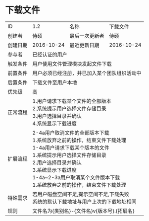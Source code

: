 # 下载文件
<table>
<tbody>
<tr><td>ID</td><td>1.2</td><td>名称</td><td>下载文件</td></tr>
<tr><td>创建者</td><td>侍硕</td><td>最后一次更新者</td><td>侍硕</td></tr>
<tr><td>创建日期</td><td>2016-10-24</td><td>最近更新日期</td><td>2016-10-24</td></tr>
<tr><td>参与者</td><td colspan="3">已经认证的用户</td></tr>
<tr><td>触发条件</td><td colspan="3">用户使用文件管理模块发起文件下载</td></tr>
<tr><td>前置条件</td><td colspan="3">用户必须已经注册，并已加入某个团队组织活动中</td></tr>
<tr><td>后置条件</td><td colspan="3">下载文件至用户本地</td></tr>
<tr><td>优先级</td><td colspan="3">高</td></tr>
<tr><td>正常流程</td><td colspan="3">
1.用户请求下载某个文件的全部版本<br>
2.系统提示用户选择文件存储目录<br>
3.用户选择目录并确认<br>
4.系统显示下载进度<br>
</td></tr>
<tr><td>扩展流程</td><td colspan="3">
2-4a用户取消文件的全部版本下载<br>
1.系统放弃之前的操作，结束文件下载处理<br>
1-4a用户请求下载某个版本的文件<br>
1.系统提示用户选择文件存储目录<br>
2.用户选择目录并确认<br>
3.系统显示下载进度<br>
1-4a~2-3a用户取消某个文件版本下载<br>
1.系统放弃之前的操作，结束文件下载处理<br>
</td></tr>
<tr><td>特殊需求</td><td colspan="3">
若用户磁盘空间不足,提示空间不足,下载失败<br>
系统的默认下载地址与用户上次的下载地址相同
</td></tr>
<tr><td>规则</td><td colspan="3">
文件名为{类别名}-{文件名}v{版本号}.{拓展名}
</td></tr>
</tbody>
</table>
